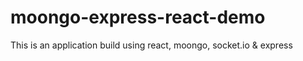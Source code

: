 # moongo-express-react-demo
This is an application build using react, moongo, socket.io &amp; express
